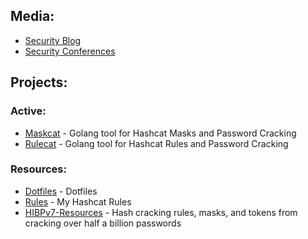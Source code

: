 ## Media:
- [Security Blog](https://JakeWnuk.com)
- [Security Conferences](https://github.com/JakeWnuk/Security-Conferences)

## Projects:
### Active:
- [Maskcat](https://github.com/JakeWnuk/maskcat) - Golang tool for Hashcat Masks and Password Cracking
- [Rulecat](https://github.com/JakeWnuk/rulecat) - Golang tool for Hashcat Rules and Password Cracking

### Resources:
- [Dotfiles](https://github.com/JakeWnuk/Dotfiles) - Dotfiles
- [Rules](https://github.com/JakeWnuk/rules) - My Hashcat Rules
- [HIBPv7-Resources](https://github.com/JakeWnuk/HIBPv7-Resources) - Hash cracking rules, masks, and tokens from cracking over half a billion passwords
